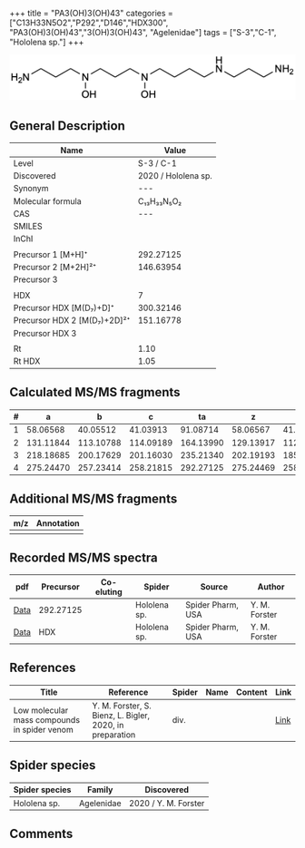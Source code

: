 +++
title = "PA3(OH)3(OH)43"
categories = ["C13H33N5O2","P292","D146","HDX300",
"PA3(OH)3(OH)43","3(OH)3(OH)43",
"Agelenidae"]
tags = ["S-3","C-1",
"Hololena sp."]
+++

![](/img/PA3(OH)3(OH)43.png)

## General Description

| Name                       | Value              |
|----------------------------|--------------------|
| Level                      | S-3 / C-1          |
| Discovered                 | 2020 / Hololena sp.  |
| Synonym                    | ---                |
| Molecular formula          | C₁₃H₃₃N₅O₂                   |
| CAS                        | ---                |
| SMILES |   |
| InChI  |   |
|                            |                    |
| Precursor 1 [M+H]⁺         | 292.27125                   |
| Precursor 2 [M+2H]²⁺       | 146.63954                   |
| Precursor 3                |                    |
|                            |                    |
| HDX                        | 7                   |
| Precursor HDX   [M(D₇)+D]⁺   | 300.32146                   |
| Precursor HDX 2 [M(D₇)+2D]²⁺ | 151.16778                   |
| Precursor HDX 3            |                    |
|                            |                    |
| Rt                         | 1.10                   |
| Rt HDX                     | 1.05                   |

## Calculated MS/MS fragments

| # | a         | b         | c         | ta        | z         | y         | tz        |
|---|-----------|-----------|-----------|-----------|-----------|-----------|-----------|
| 1 | 58.06568 | 40.05512 | 41.03913 | 91.08714 | 58.06567 | 41.03912 | 75.09222 |
| 2 | 131.11844 | 113.10788 | 114.09189 | 164.13990 | 129.13917 | 112.11262 | 162.16063 |
| 3 | 218.18685 | 200.17629 | 201.16030 | 235.21340 | 202.19193 | 185.16538 | 235.21339 |
| 4 | 275.24470 | 257.23414 | 258.21815 | 292.27125 | 275.24469 | 258.21814 | 292.27124 |

## Additional MS/MS fragments

| m/z | Annotation |
|-----|------------|
|     |            |

## Recorded MS/MS spectra

| pdf                                             | Precursor | Co-eluting | Spider      | Source                       | Author        |
|-------------------------------------------------|-----------|------------|-------------|------------------------------|---------------|
| [Data](/pdf/Hololena-sp/292_PA3(OH)3(OH)43_Ho-sp.pdf) | 292.27125 |           | Hololena sp. | Spider Pharm, USA | Y. M. Forster |
| [Data](/pdf/Hololena-sp/292_PA3(OH)3(OH)43_Ho-sp_HDX.pdf) | HDX |           | Hololena sp. | Spider Pharm, USA | Y. M. Forster |


## References

| Title | Reference | Spider | Name | Content | Link |
|-------|-----------|--------|------|---------|------|
| Low molecular mass compounds in spider venom      | Y. M. Forster, S. Bienz, L. Bigler, 2020, in preparation          | div.       |   |   | [Link](unknown) |

## Spider species

| Spider species     | Family     | Discovered           |
|--------------------|------------|----------------------|
| Hololena sp. | Agelenidae | 2020 / Y. M. Forster |


## Comments